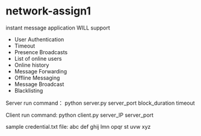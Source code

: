 # network-assign1

instant message application
WILL support
- User Authentication 
- Timeout
- Presence Broadcasts
- List of online users
- Online history
- Message Forwarding 
- Offline Messaging 
- Message Broadcast 
- Blacklisting 

Server run command：
python server.py server_port block_duration timeout

Client run command:
python client.py server_IP server_port

sample credential.txt file:
abc def
ghij lmn
opqr st
uvw xyz
